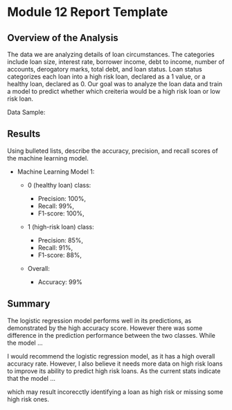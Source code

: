 # Module 12 Report Template

## Overview of the Analysis

The data we are analyzing details of loan circumstances. The categories include loan size, interest rate, borrower income, debt to income, number of accounts, derogatory marks, total debt, and loan status. Loan status categorizes each loan into a high risk loan, declared as a 1 value, or a healthy loan, declared as 0. Our goal was to analyze the loan data and train a model to predict whether which creiteria would be a high risk loan or low risk loan.

Data Sample:
   


     
## Results

Using bulleted lists, describe the accuracy, precision, and recall scores of the machine learning model.

* Machine Learning Model 1:
    * 0 (healthy loan) class:
        * Precision: 100%, 
        * Recall: 99%, 
        * F1-score: 100%, 
    
    * 1 (high-risk loan) class:
        * Precision: 85%, 
        * Recall: 91%, 
        * F1-score: 88%, 
        
    * Overall: 
        * Accuracy: 99%
    
    


## Summary
 
 The logistic regression model performs well in its predictions, as demonstrated by the high accuracy score. However there was some difference in the prediction performance between the two classes. While the model ...
 
 I would recommend the logistic regression model, as it has a high overall accuracy rate. However, I also believe it needs more data on high risk loans to improve its ability to predict high risk loans. As the current stats indicate that the model ...
 
 which may result incorecctly identifying a loan as high risk or missing some high risk ones. 
 
 
 

